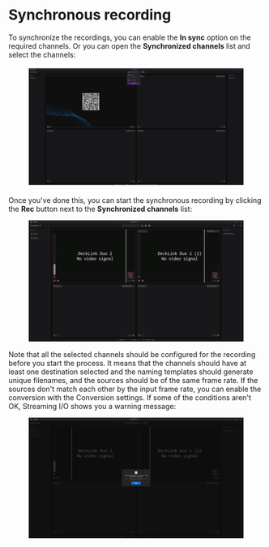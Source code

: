 # Synchronous recording

To synchronize the recordings, you can enable the **In sync** option on the required channels. Or you can open the **Synchronized channels** list and select the channels:

<figure><img src=".gitbook/assets/画板 2 副本 7@4x (1).png" alt=""><figcaption></figcaption></figure>

Once you've done this, you can start the synchronous recording by clicking the **Rec** button next to the **Synchronized channels** list:

<figure><img src=".gitbook/assets/录制中.png" alt=""><figcaption></figcaption></figure>

Note that all the selected channels should be configured for the recording before you start the process. It means that the channels should have at least one destination selected and the naming templates should generate unique filenames, and the sources should be of the same frame rate. If the sources don't match each other by the input frame rate, you can enable the conversion with the Conversion settings. If some of the conditions aren't OK, Streaming I/O shows you a warning message:

<figure><img src=".gitbook/assets/录制警告.png" alt=""><figcaption></figcaption></figure>
